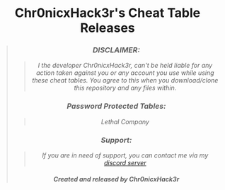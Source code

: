 # <center> Chr0nicxHack3r's Cheat Table Releases
>### <center> ***DISCLAIMER:***
>>*<center> I the developer Chr0nicxHack3r, can't be held liable for any action taken against you or any account you use while using these cheat tables. You agree to this when you download/clone this repository and any files within.*<br>
>### <center> ***Password Protected Tables:***
>>*<center> Lethal Company*<br>
>### <center> ***Support:***
>>*<center> If you are in need of support, you can contact me via my [discord server](https://discord.gg/8hw4eNNUvJ)*<br>
>###### <center> ***Created and released by Chr0nicxHack3r***